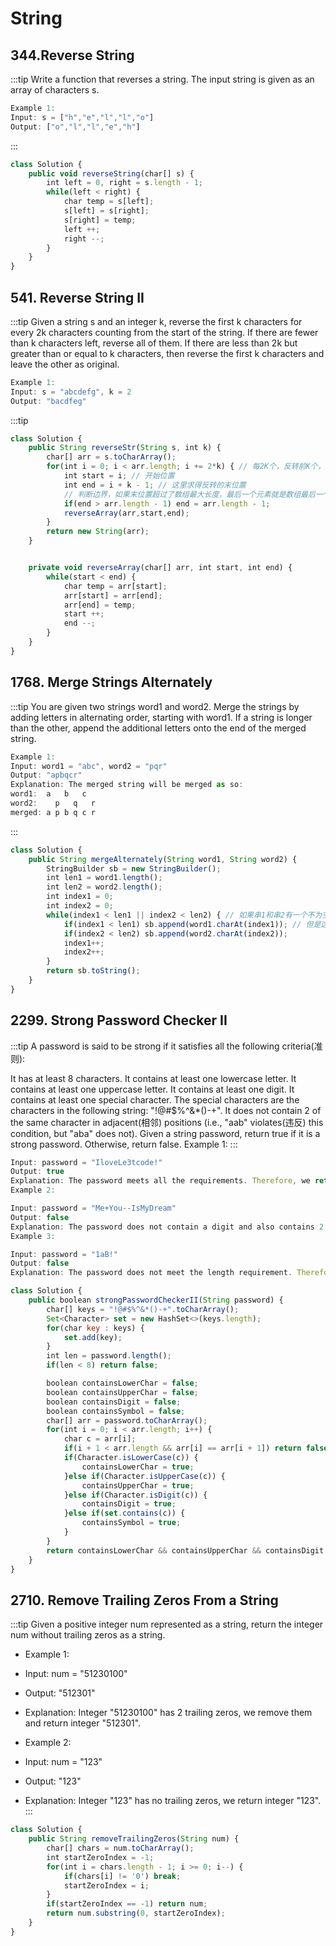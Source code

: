 # String

## 344.Reverse String

:::tip
Write a function that reverses a string. The input string is given as an array of characters s.
```js
Example 1:
Input: s = ["h","e","l","l","o"]
Output: ["o","l","l","e","h"]
```
:::

```js title="solution"
class Solution {
    public void reverseString(char[] s) {
        int left = 0, right = s.length - 1;
        while(left < right) {
            char temp = s[left];
            s[left] = s[right];
            s[right] = temp;
            left ++;
            right --;
        }
    }
}
```


## 541. Reverse String II
:::tip
Given a string s and an integer k, reverse the first k characters for every 2k characters counting from the start of the string.
If there are fewer than k characters left, reverse all of them. If there are less than 2k but greater than or equal to k characters, then reverse the first k characters and leave the other as original.
```js
Example 1:
Input: s = "abcdefg", k = 2
Output: "bacdfeg"
```
:::tip
```js solution
class Solution {
    public String reverseStr(String s, int k) {
        char[] arr = s.toCharArray();
        for(int i = 0; i < arr.length; i += 2*k) { // 每2K个，反转前K个，所以步长是2K
            int start = i; // 开始位置
            int end = i + k - 1; // 这里求得反转的末位置
            // 判断边界，如果末位置超过了数组最大长度，最后一个元素就是数组最后一个元素
            if(end > arr.length - 1) end = arr.length - 1;
            reverseArray(arr,start,end);
        }
        return new String(arr);
    }


    private void reverseArray(char[] arr, int start, int end) {
        while(start < end) {
            char temp = arr[start];
            arr[start] = arr[end];
            arr[end] = temp;
            start ++;
            end --;
        }
    }
}
```


## 1768. Merge Strings Alternately
:::tip
You are given two strings word1 and word2. Merge the strings by adding letters in alternating order, starting with word1. If a string is longer than the other, append the additional letters onto the end of the merged string.
```js
Example 1:
Input: word1 = "abc", word2 = "pqr"
Output: "apbqcr"
Explanation: The merged string will be merged as so:
word1:  a   b   c
word2:    p   q   r
merged: a p b q c r
```
:::
```js
class Solution {
    public String mergeAlternately(String word1, String word2) {
        StringBuilder sb = new StringBuilder();
        int len1 = word1.length();
        int len2 = word2.length();
        int index1 = 0;
        int index2 = 0;
        while(index1 < len1 || index2 < len2) { // 如果串1和串2有一个不为空，就继续
            if(index1 < len1) sb.append(word1.charAt(index1)); // 但是这里就要判断是否越界
            if(index2 < len2) sb.append(word2.charAt(index2));
            index1++;
            index2++;
        }
        return sb.toString();
    }
}
```

## 2299. Strong Password Checker II
:::tip
A password is said to be strong if it satisfies all the following criteria(准则):

It has at least 8 characters.
It contains at least one lowercase letter.
It contains at least one uppercase letter.
It contains at least one digit.
It contains at least one special character. The special characters are the characters in the following string: "!@#$%^&*()-+".
It does not contain 2 of the same character in adjacent(相邻) positions (i.e., "aab" violates(违反) this condition, but "aba" does not).
Given a string password, return true if it is a strong password. Otherwise, return false.
Example 1:
:::

```js
Input: password = "IloveLe3tcode!"
Output: true
Explanation: The password meets all the requirements. Therefore, we return true.
Example 2:

Input: password = "Me+You--IsMyDream"
Output: false
Explanation: The password does not contain a digit and also contains 2 of the same character in adjacent positions. Therefore, we return false.
Example 3:

Input: password = "1aB!"
Output: false
Explanation: The password does not meet the length requirement. Therefore, we return false.
```
```js
class Solution {
    public boolean strongPasswordCheckerII(String password) {
        char[] keys = "!@#$%^&*()-+".toCharArray();
        Set<Character> set = new HashSet<>(keys.length);
        for(char key : keys) {
            set.add(key);
        }
        int len = password.length();
        if(len < 8) return false;

        boolean containsLowerChar = false;
        boolean containsUpperChar = false;
        boolean containsDigit = false;
        boolean containsSymbol = false;
        char[] arr = password.toCharArray();
        for(int i = 0; i < arr.length; i++) {
            char c = arr[i];
            if(i + 1 < arr.length && arr[i] == arr[i + 1]) return false;
            if(Character.isLowerCase(c)) {
                containsLowerChar = true;
            }else if(Character.isUpperCase(c)) {
                containsUpperChar = true;
            }else if(Character.isDigit(c)) {
                containsDigit = true;
            }else if(set.contains(c)) {
                containsSymbol = true;
            }
        }
        return containsLowerChar && containsUpperChar && containsDigit && containsSymbol;
    }
}
```

## 2710. Remove Trailing Zeros From a String
:::tip
Given a positive integer num represented as a string, return the integer num without trailing zeros as a string.

- Example 1:

- Input: num = "51230100"
- Output: "512301"
- Explanation: Integer "51230100" has 2 trailing zeros, we remove them and return integer "512301".
 
- Example 2:
- Input: num = "123"
- Output: "123"
- Explanation: Integer "123" has no trailing zeros, we return integer "123".
:::

```js
class Solution {
    public String removeTrailingZeros(String num) {
        char[] chars = num.toCharArray();
        int startZeroIndex = -1;
        for(int i = chars.length - 1; i >= 0; i--) {
            if(chars[i] != '0') break;
            startZeroIndex = i;
        }
        if(startZeroIndex == -1) return num;
        return num.substring(0, startZeroIndex);
    }
}
```
 